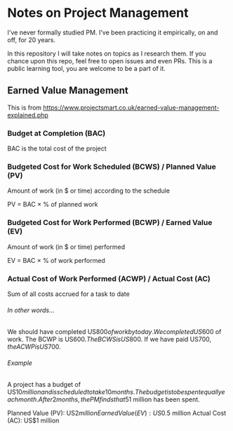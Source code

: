 # Notes on Project Management

I've never formally studied PM. I've been practicing it empirically, on and off, for 20 years.

In this repository I will take notes on topics as I research them. If you chance upon this repo, feel free to open issues and even PRs. This is a public learning tool, you are welcome to be a part of it.

## Earned Value Management

This is from https://www.projectsmart.co.uk/earned-value-management-explained.php

### Budget at Completion (BAC)

BAC is the total cost of the project

### Budgeted Cost for Work Scheduled (BCWS) / Planned Value (PV)

Amount of work (in $ or time) according to the schedule

PV = BAC × % of planned work

### Budgeted Cost for Work Performed (BCWP) / Earned Value (EV)

Amount of work (in $ or time) performed

EV = BAC × % of work performed

### Actual Cost of Work Performed (ACWP) / Actual Cost (AC)

Sum of all costs accrued for a task to date

###### In other words...

We should have completed US$800 of work by today. We completed US$600 of work. The BCWP is US$600. The BCWS is US$800. If we have paid US$700, the ACWP is US$700.

###### Example

A project has a budget of US$10 million and is scheduled to take 10 months. The budget is to be spent equally each month. After 2 months, the PM finds that 5% of the work is finished and US$1 million has been spent.

Planned Value (PV): US$2 million
Earned Value (EV): US$0.5 million
Actual Cost (AC): US$1 million



